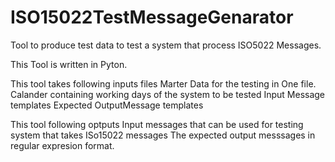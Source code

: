 # ISO15022TestMessageGenarator
Tool to produce test data to test a system that process ISO5022 Messages.

This Tool is written in Pyton.

This tool takes following inputs files 
        Marter Data for the testing in One  file.
		Calander containing working days of the system to be tested
        Input Message templates
        Expected OutputMessage templates
        
 This tool following optputs
        Input messages that can be used for testing system that takes ISo15022 messages
        The expected output messsages in regular expresion format.
 
